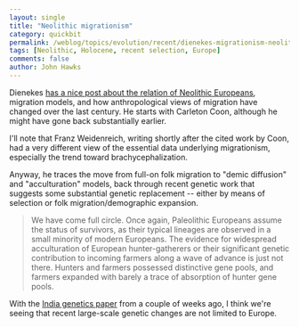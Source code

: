 ```yaml
---
layout: single 
title: "Neolithic migrationism" 
category: quickbit
permalink: /weblog/topics/evolution/recent/dienekes-migrationism-neolithic-2009.html
tags: [Neolithic, Holocene, recent selection, Europe] 
comments: false 
author: John Hawks 
---
```


Dienekes <a href="http://dienekes.blogspot.com/2009/10/migrationism-strikes-back.html">has a nice post about the relation of Neolithic Europeans</a>, migration models, and how anthropological views of migration have changed over the last century. He starts with Carleton Coon, although he might have gone back substantially earlier. 

I'll note that Franz Weidenreich, writing shortly after the cited work by Coon, had a very different view of the essential data underlying migrationism, especially the trend toward brachycephalization. 

Anyway, he traces the move from full-on folk migration to "demic diffusion" and "acculturation" models, back through recent genetic work that suggests some substantial genetic replacement -- either by means of selection or folk migration/demographic expansion. 

<blockquote>We have come full circle. Once again, Paleolithic Europeans assume the status of survivors, as their typical lineages are observed in a small minority of modern Europeans. The evidence for widespread acculturation of European hunter-gatherers or their significant genetic contribution to incoming farmers along a wave of advance is just not there. Hunters and farmers possessed distinctive gene pools, and farmers expanded with barely a trace of absorption of hunter gene pools.</blockquote>

With the <a href="http://johnhawks.net/weblog/reviews/genomics/variation/reich-2009-india-population-genetics.html">India genetics paper</a> from a couple of weeks ago, I think we're seeing that recent large-scale genetic changes are not limited to Europe. 

